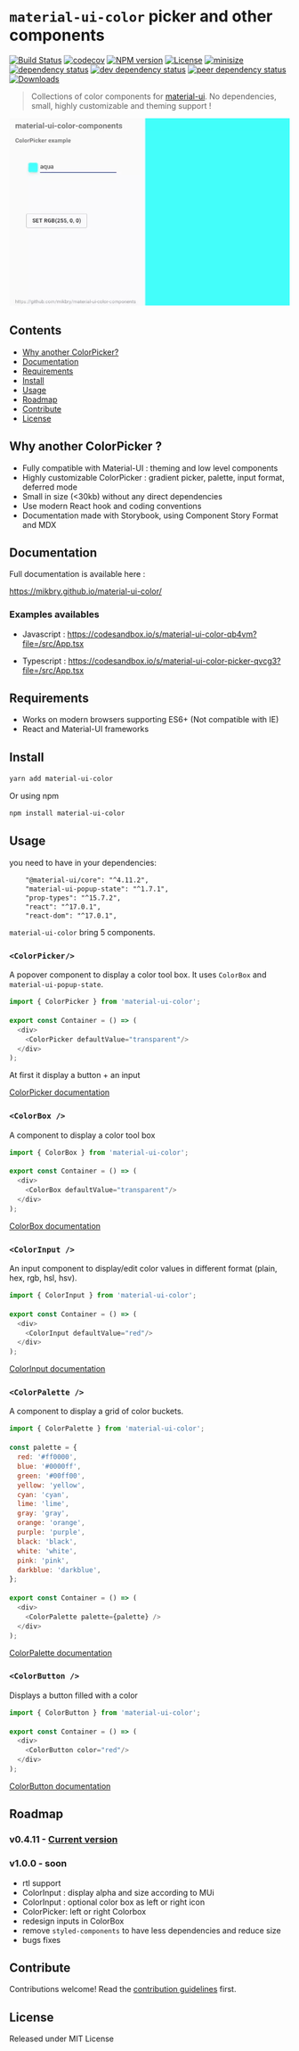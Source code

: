 # `material-ui-color` picker and other components

[![Build Status][action-image]][action-url]
[![codecov][codecov-image]][codecov-url]
[![NPM version][npm-image]][npm-url]
[![License][license-image]][license-url]
[![minisize][min-image]][min-url]
[![dependency status][deps-svg]][deps-url]
[![dev dependency status][dev-deps-svg]][dev-deps-url]
[![peer dependency status][peer-deps-svg]][peer-deps-url]
[![Downloads][downloads-image]][downloads-url]

[action-image]: https://github.com/mikbry/material-ui-color/workflows/Build%20and%20Deploy/badge.svg
[action-url]: https://mikbry.github.io/material-ui-color/
[codecov-image]: https://codecov.io/gh/mikbry/material-ui-color/branch/master/graph/badge.svg?token=K4P0vnM5fh
[codecov-url]: https://codecov.io/gh/mikbry/material-ui-color
[npm-image]: https://img.shields.io/npm/v/material-ui-color.svg
[npm-url]: https://npmjs.org/package/material-ui-color
[license-image]: https://img.shields.io/github/license/mikbry/material-ui-color
[License-url]:https://github.com/mikbry/material-ui-color/blob/master/LICENSE
[min-image]:https://badgen.net/bundlephobia/min/material-ui-color
[min-url]:https://bundlephobia.com/result?p=material-ui-color
[deps-svg]: https://david-dm.org/mikbry/material-ui-color.svg
[deps-url]: https://david-dm.org/mikbry/material-ui-color
[dev-deps-svg]: https://david-dm.org/mikbry/material-ui-color/dev-status.svg
[dev-deps-url]: https://david-dm.org/mikbry/material-ui-color#info=devDependencies
[peer-deps-svg]: https://david-dm.org/mikbry/material-ui-color/peer-status.svg
[peer-deps-url]: https://david-dm.org/mikbry/material-ui-color#info=peerDependencies
[downloads-image]: http://img.shields.io/npm/dm/material-ui-color.svg
[downloads-url]: http://npm-stat.com/charts.html?package=material-ui-color

> Collections of color components for [material-ui](https://github.com/mui-org/material-ui). No dependencies, small, highly customizable and theming support !

![Video of ColorPicker](./images/muicc-v0-2.webp)

## Contents

- [Why another ColorPicker?](#why-another-colorpicker)
- [Documentation](#documentation)
- [Requirements](#requirements)
- [Install](#install)
- [Usage](#usage)
- [Roadmap](#roadmap)
- [Contribute](#contribute)
- [License](#license)

## Why another ColorPicker ?

- Fully compatible with Material-UI : theming and low level components
- Highly customizable ColorPicker : gradient picker, palette, input format, deferred mode
-  Small in size (<30kb) without any direct dependencies
- Use modern React hook and coding conventions
- Documentation made with Storybook, using Component Story Format and MDX

## Documentation

Full documentation is available here :

https://mikbry.github.io/material-ui-color/

### Examples availables

- Javascript : https://codesandbox.io/s/material-ui-color-qb4vm?file=/src/App.tsx

- Typescript : https://codesandbox.io/s/material-ui-color-picker-qvcg3?file=/src/App.tsx

## Requirements
- Works on modern browsers supporting ES6+ (Not compatible with IE)
- React and Material-UI frameworks

## Install

```bash
yarn add material-ui-color
```

Or using npm
```bash
npm install material-ui-color
```

## Usage

you need to have in your dependencies:

```
    "@material-ui/core": "^4.11.2",
    "material-ui-popup-state": "^1.7.1",
    "prop-types": "^15.7.2",
    "react": "^17.0.1",
    "react-dom": "^17.0.1",
```

`material-ui-color` bring 5 components.

### `<ColorPicker/>`

A popover component to display a color tool box. It uses `ColorBox` and `material-ui-popup-state`.

```javascript
import { ColorPicker } from 'material-ui-color';

export const Container = () => (
  <div>
    <ColorPicker defaultValue="transparent"/>
  </div>
);
```

At first it display a button + an input

[ColorPicker documentation](https://mikbry.github.io/material-ui-color/?path=/story/components-colorpicker--basic)

### `<ColorBox />`

A component to display a color tool box
```javascript
import { ColorBox } from 'material-ui-color';

export const Container = () => (
  <div>
    <ColorBox defaultValue="transparent"/>
  </div>
);
```

[ColorBox documentation](https://mikbry.github.io/material-ui-color/?path=/story/components-colorbox--basic)

### `<ColorInput />`

An input component to display/edit color values in different format (plain, hex, rgb, hsl, hsv).

```javascript
import { ColorInput } from 'material-ui-color';

export const Container = () => (
  <div>
    <ColorInput defaultValue="red"/>
  </div>
);
```

[ColorInput documentation](https://mikbry.github.io/material-ui-color/?path=/story/components-colorinput--basic)

### `<ColorPalette />`

A component to display a grid of color buckets.

```javascript
import { ColorPalette } from 'material-ui-color';

const palette = {
  red: '#ff0000',
  blue: '#0000ff',
  green: '#00ff00',
  yellow: 'yellow',
  cyan: 'cyan',
  lime: 'lime',
  gray: 'gray',
  orange: 'orange',
  purple: 'purple',
  black: 'black',
  white: 'white',
  pink: 'pink',
  darkblue: 'darkblue',
};

export const Container = () => (
  <div>
    <ColorPalette palette={palette} />
  </div>
);
```

[ColorPalette documentation](https://mikbry.github.io/material-ui-color/?path=/story/components-colorpalette--basic)

### `<ColorButton />`

Displays a button filled with a color

```javascript
import { ColorButton } from 'material-ui-color';

export const Container = () => (
  <div>
    <ColorButton color="red"/>
  </div>
);
```

[ColorButton documentation](https://mikbry.github.io/material-ui-color/?path=/story/components-colorbutton--basic)

## Roadmap

### v0.4.11 - [Current version](https://github.com/mikbry/material-ui-color/releases/tag/v0.4.11)
### v1.0.0  - soon
- rtl support
- ColorInput : display alpha and size according to  MUi
- ColorInput : optional color box as left or right icon
- ColorPicker: left or right Colorbox
- redesign inputs in ColorBox
- remove `styled-components` to have less dependencies and reduce size
- bugs fixes

## Contribute

Contributions welcome! Read the [contribution guidelines](CONTRIBUTING.md) first.


## License

Released under MIT License
